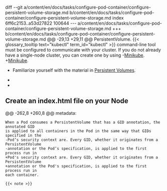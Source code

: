 diff --git a/content/en/docs/tasks/configure-pod-container/configure-persistent-volume-storage.md b/content/en/docs/tasks/configure-pod-container/configure-persistent-volume-storage.md
index 6ff6c2153..a53d27822 100644
--- a/content/en/docs/tasks/configure-pod-container/configure-persistent-volume-storage.md
+++ b/content/en/docs/tasks/configure-pod-container/configure-persistent-volume-storage.md
@@ -29,13 +29,11 @@ PersistentVolume.
 {{< glossary_tooltip text="kubectl" term_id="kubectl" >}}
 command-line tool must be configured to communicate with your cluster. If you
 do not already have a single-node cluster, you can create one by using
-[Minikube](/docs/getting-started-guides/minikube).
+[Minikube](https://minikube.sigs.k8s.io/docs/).
 
 * Familiarize yourself with the material in
 [Persistent Volumes](/docs/concepts/storage/persistent-volumes/).
 
-
-
 <!-- steps -->
 
 ## Create an index.html file on your Node
@@ -262,8 +260,8 @@ metadata:
 ```
 When a Pod consumes a PersistentVolume that has a GID annotation, the annotated GID
 is applied to all containers in the Pod in the same way that GIDs specified in the
-Pod’s security context are. Every GID, whether it originates from a PersistentVolume
-annotation or the Pod’s specification, is applied to the first process run in
+Pod's security context are. Every GID, whether it originates from a PersistentVolume
+annotation or the Pod's specification, is applied to the first process run in
 each container.
 
 {{< note >}}

